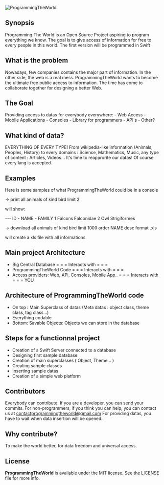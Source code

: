 ![ProgrammingTheWorld](https://github.com/Beninho85/ProgrammingTheWorld/Resources/Images/ptw-cover.png)

## Synopsis

Programming The World is an Open Source Project aspiring to program everything we know.
The goal is to give access of information for free to every people in this world.
The first version will be programmed in Swift

## What is the problem

Nowadays, few companies contains the major part of information. 
In the other side, the web is a real mess.
ProgrammingTheWorld wants to become the ultimate free public access to information.
The time has come to collaborate together for designing a better Web.

## The Goal

Providing access to datas for everybody everywhere:
    - Web Access
    - Mobile Applications
    - Consoles
    - Library for programmers
    - API's
    - Other?

## What kind of data?

EVERYTHING OF EVERY TYPE! From wikipedia-like information (Animals, Peoples, History) to every domains : Science, Mathematics, Music, any type of content : Articles, Videos... It's time to reapprorite our datas! Of course every lang is accepted.

## Examples

Here is some samples of what ProgrammingTheWorld could be in a console

-> print all animals of kind bird limit 2

will show: 

 ---  ID -   NAME   -   FAMILY
      1    Falcons    Falconidae 
      2     Owl      Strigiformes 

-> download all animals of kind bird limit 1000 order NAME desc format .xls

will create a xls file with all informations.

## Main project Architecture

- Big Central Database
         =
         =
         =
    Interacts with
         =
         =
         =
- ProgrammingTheWorld Code
         =
         =
         =
    Interacts with
         =
         =
         =
- Access providers: Web, API, Consoles, Mobile App..
         =
         =
         =
    Interacts with
         =
         =
         =
        YOU

## Architecture of ProgrammingTheWorld code

- On top : Main Superclass of datas (Meta datas : object class, theme class, tag class...)
- Everything codable
- Bottom: Savable Objects: Objects we can store in the database

## Steps for a functionnal project

- Creation of a Swift Server connected to a database
- Designing first sample database
- Creation of main superclasses ( Object, Theme... )
- Creating sample classes
- Inserting sample datas
- Creation of a simple web platform

## Contributors

Everybody can contribute. If you are a developer, you can send your commits.
For non-programmers, if you think you can help, you can contact us at contactprogrammingtheworld@gmail.com
For providing datas, you have to wait when data insertion will be opened.

## Why contribute?

To make the world better, for data freedom and universal access.

## License

**ProgrammingTheWorld** is available under the MIT license. See the [LICENSE](https://github.com/Beninho85/ProgrammingTheWorld/Resources/LICENSE.md) file for more info.
